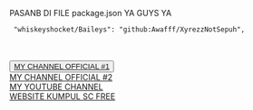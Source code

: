 PASANB DI FILE package.json  YA GUYS YA

```
 "whiskeyshocket/Baileys": "github:Awafff/XyrezzNotSepuh",
```

<br><br>
<button><a href="https://whatsapp.com/channel/0029VacxTsC8F2p5dshCmq3r">MY CHANNEL OFFICIAL #1</a></button><br>
<a href="https://whatsapp.com/channel/0029VaofHDeI7BeLcrFY9744">MY CHANNEL OFFICIAL #2</a><br>
<a href="https://www.youtube.com/@RerezzOffc">MY YOUTUBE CHANNEL</a><br>
<a href="https://free.for.all.by.xyrezz.shopwebsite.my.id">WEBSITE KUMPUL SC FREE</a>
